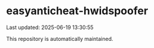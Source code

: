 # easyanticheat-hwidspoofer

Last updated: 2025-06-19 13:30:55

This repository is automatically maintained.
